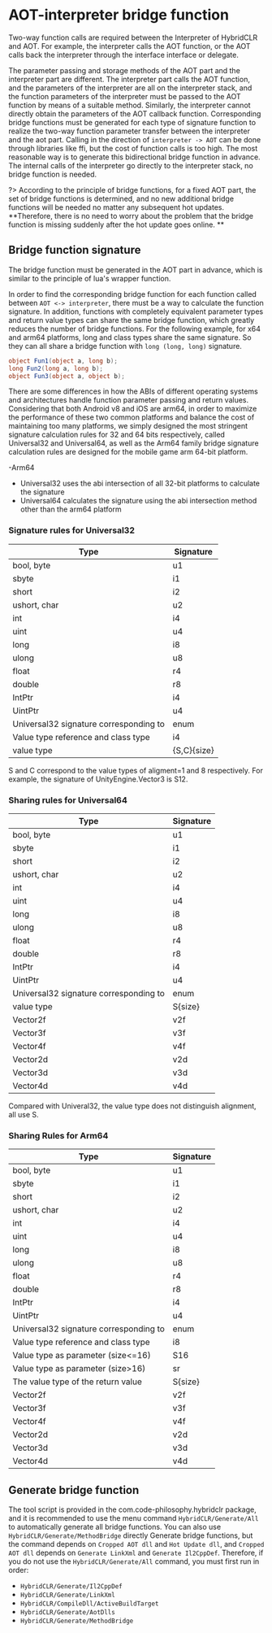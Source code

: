 # AOT-interpreter bridge function

Two-way function calls are required between the Interpreter of HybridCLR and AOT. For example, the interpreter calls the AOT function, or the AOT calls back the interpreter through the interface interface or delegate.

The parameter passing and storage methods of the AOT part and the interpreter part are different. The interpreter part calls the AOT function, and the parameters of the interpreter are all on the interpreter stack, and the function parameters of the interpreter must be passed to the AOT function by means of a suitable method. Similarly, the interpreter cannot directly obtain the parameters of the AOT callback function. Corresponding bridge functions must be generated for each type of signature function to realize the two-way function parameter transfer between the interpreter and the aot part. Calling in the direction of `interpreter -> AOT` can be done through libraries like ffi, but the cost of function calls is too high. The most reasonable way is to generate this bidirectional bridge function in advance. The internal calls of the interpreter go directly to the interpreter stack, no bridge function is needed.

?> According to the principle of bridge functions, for a fixed AOT part, the set of bridge functions is determined, and no new additional bridge functions will be needed no matter any subsequent hot updates. **Therefore, there is no need to worry about the problem that the bridge function is missing suddenly after the hot update goes online. **

## Bridge function signature

The bridge function must be generated in the AOT part in advance, which is similar to the principle of lua's wrapper function.

In order to find the corresponding bridge function for each function called between `AOT <-> interpreter`, there must be a way to calculate the function signature. In addition, functions with completely equivalent parameter types and return value types can share the same bridge function, which greatly reduces the number of bridge functions. For the following example, for x64 and arm64 platforms, long and class types share the same signature. So they can all share a bridge function with `long (long, long)` signature.

```csharp
object Fun1(object a, long b);
long Fun2(long a, long b);
object Fun3(object a, object b);
```

There are some differences in how the ABIs of different operating systems and architectures handle function parameter passing and return values. Considering that both Android v8 and iOS are arm64, in order to maximize the performance of these two common platforms and balance the cost of maintaining too many platforms, we simply designed the most stringent signature calculation rules for 32 and 64 bits respectively, called Universal32 and Universal64, as well as the Arm64 family bridge signature calculation rules are designed for the mobile game arm 64-bit platform.

-Arm64
- Universal32 uses the abi intersection of all 32-bit platforms to calculate the signature
- Universal64 calculates the signature using the abi intersection method other than the arm64 platform

### Signature rules for Universal32

| Type | Signature|
|-|-|
|bool, byte| u1|
|sbyte |i1|
|short |i2|
|ushort, char| u2|
|int |i4|
|uint |u4|
|long |i8|
|ulong |u8|
|float |r4|
|double |r8|
|IntPtr |i4|
|UintPtr |u4|
Universal32 signature corresponding to |enum |underlying type|
|Value type reference and class type |i4|
|value type |{S,C}{size}|

S and C correspond to the value types of aligment=1 and 8 respectively. For example, the signature of UnityEngine.Vector3 is S12.

### Sharing rules for Universal64

| Type | Signature|
|-|-|
|bool, byte| u1|
|sbyte |i1|
|short |i2|
|ushort, char| u2|
|int |i4|
|uint |u4|
|long |i8|
|ulong |u8|
|float |r4|
|double |r8|
|IntPtr |i4|
|UintPtr |u4|
Universal32 signature corresponding to |enum |underlying type
|value type|S{size}|
|Vector2f|v2f|
|Vector3f|v3f|
|Vector4f|v4f|
|Vector2d|v2d|
|Vector3d|v3d|
|Vector4d|v4d|

Compared with Univeral32, the value type does not distinguish alignment, all use S.

### Sharing Rules for Arm64

| Type | Signature|
|-|-|
|bool, byte| u1|
|sbyte |i1|
|short |i2|
|ushort, char| u2|
|int |i4|
|uint |u4|
|long |i8|
|ulong |u8|
|float |r4|
|double |r8|
|IntPtr |i4|
|UintPtr |u4|
Universal32 signature corresponding to |enum |underlying type
|Value type reference and class type |i8|
|Value type as parameter (size<=16) |S16|
|Value type as parameter (size>16) |sr|
|The value type of the return value |S{size}|
|Vector2f|v2f|
|Vector3f|v3f|
|Vector4f|v4f|
|Vector2d|v2d|
|Vector3d|v3d|
|Vector4d|v4d|



## Generate bridge function

The tool script is provided in the com.code-philosophy.hybridclr package, and it is recommended to use the menu command `HybridCLR/Generate/All` to automatically generate all bridge functions. You can also use `HybridCLR/Generate/MethodBridge` directly
Generate bridge functions, but the command depends on `Cropped AOT dll` and `Hot Update dll`, and `Cropped AOT dll` depends on `Generate LinkXml` and `Generate Il2CppDef`. Therefore, if you do not use the `HybridCLR/Generate/All` command, you must first run in order:

- `HybridCLR/Generate/Il2CppDef`
- `HybridCLR/Generate/LinkXml`
- `HybridCLR/CompileDll/ActiveBuildTarget`
- `HybridCLR/Generate/AotDlls`
- `HybridCLR/Generate/MethodBridge`
